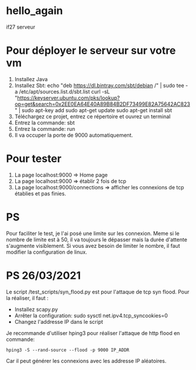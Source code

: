 # hello_again
 if27 serveur

# Pour déployer le serveur sur votre vm
1. Installez Java
2. Installez Sbt: 
 echo "deb https://dl.bintray.com/sbt/debian /" | sudo tee -a /etc/apt/sources.list.d/sbt.list
 curl -sL "https://keyserver.ubuntu.com/pks/lookup?op=get&search=0x2EE0EA64E40A89B84B2DF73499E82A75642AC823" | sudo apt-key add
 sudo apt-get update
 sudo apt-get install sbt
3. Téléchargez ce projet, entrez ce répertoire et ouvrez un terminal
4. Entrez la commande: sbt
5. Entrez la commande: run
6. Il va occuper la porte de 9000 automatiquement.

# Pour tester
1. La page localhost:9000 => Home page
2. La page localhost:9000 => établir 2 fois de tcp
3. La page localhost:9000/connections => afficher les connexions de tcp établies et pas finies. 

# PS
Pour faciliter le test, je l'ai posé une limite sur les connexion.
Meme si le nombre de limite est à 50, il va toujours le dépasser mais la durée d'attente s'augmente visiblement.
Si vous avez besoin de limiter le nombre, il faut modifier la configuration de linux.

# PS 26/03/2021
Le script /test_scripts/syn_flood.py est pour l'attaque de tcp syn flood.
Pour la réaliser, il faut :
  * Installez scapy.py
  * Arrêter la configuration: sudo sysctl net.ipv4.tcp_syncookies=0
  * Changez l'addresse IP dans le script

Je recommande d'utiliser hping3 pour réaliser l'attaque de http flood en commande:
```
hping3 -S --rand-source --flood -p 9000 IP_ADDR
```
Car il peut générer les connexions avec les addresse IP aléatoires.
